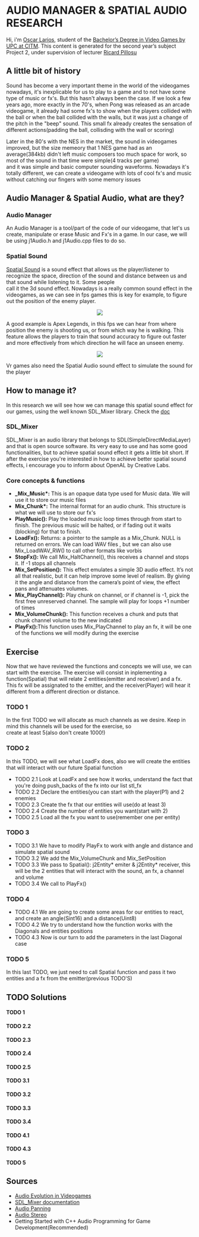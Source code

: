 # AUDIO MANAGER & SPATIAL AUDIO RESEARCH

Hi, i'm <a href="https://www.linkedin.com/in/oscar-larios-088270185/">Oscar Larios</a>, student of the [Bachelor’s Degree in Video Games by UPC at CITM](https://www.citm.upc.edu/ing/estudis/graus-videojocs/ "Link to the Degree"). This content is generated for the second year’s subject Project 2, under supervision of lecturer <a href="https://www.linkedin.com/in/ricardpillosu/">Ricard Pillosu</a>


## A little bit of history

  Sound has become a very important theme in the world of the videogames nowadays, it's inexplicable for us to play to a game and to not   have some type of music or fx's. But this hasn't always been the case.
  If we look a few years ago, more exactly in the 70's, when Pong was released as an arcade videogame, it already had some fx's to show   when the players collided with the ball or when the ball collided with the walls, but it was just a change of the pitch in the "beep"   sound. This small fx already creates the sensation of different actions(padding the ball, collisding with the wall or scoring)
  
  Later in the 80's with the NES in the market, the sound in videogames improved, but the size memeory that 1 NES game had as an      
  average(384kb) didn't left music composers too much space for work, so most of the sound in that time were simple(4 tracks per game)   
  and it was simple and basic computer sounding waveforms.
  Nowadays it's totally different, we can create a videogame with lots of cool fx's and music without catching our fingers with some 
  memory issues

## Audio Manager & Spatial Audio, what are they?

### Audio Manager

  An Audio Manager is a tool/part of the code of our videogame, that let's us create, manipulate or erase Music and Fx's in a game.
  In our case, we will be using j1Audio.h and j1Audio.cpp files to do so.
### Spatial Sound

  <a href="https://www.youtube.com/watch?v=WYdIidUIbAs">Spatial Sound</a> is a sound effect that allows us the player/listener 
  to recognize the space, direction of the sound and distance between us and that sound while listening to it. Some people   
  call it the 3d sound effect. Nowadays is a really common sound effect in the videogames, as we can see in fps games this is key for     example, to figure out the position of the enemy player.
  
   <p align="center"><img src="https://github.com/Megaoski/Audio_Manager-Spatial_Sound-Research/blob/master/docs/images/apex.jpg"></p>
   
  A good example is Apex Legends, in this fps we can hear from where position the enemy is shooting us, or from which way he is walking.
  This feature allows the players to train that sound accuracy to figure out faster and more effectively from which direction he will     face an unseen enemy.
  
   <p align="center"><img src="https://github.com/Megaoski/Audio_Manager-Spatial_Sound-Research/blob/master/docs/images/vr.png"></p>
   
  Vr games also need the Spatial Audio sound effect to simulate the sound for the player
  
## How to manage it?
  In this research we will see how we can manage this spatial sound effect for our games, using the well known SDL_Mixer library.
  Check the <a href="https://www.libsdl.org/projects/SDL_mixer/docs/SDL_mixer_frame.html">doc</a>
    
    
### SDL_Mixer
  SDL_Mixer is an audio library that belongs to SDL(SimpleDirectMediaLayer) and that is open source software. Its very easy to use and     has some good functionalities, but to achieve spatial sound effect it gets a little bit short. If after the exercise you're interested   in how to achieve better spatial sound effects, i encourage you to inform about OpenAL by Creative Labs.
### Core concepts & functions
  <ul>
  <li><strong>_Mix_Music*:</strong> This is an opaque data type used for Music data. We will use it to store our music files</li> 
    <li><strong>Mix_Chunk*:</strong>  The internal format for an audio chunk. This structure is what we will use to store our fx's</li> 
    <li><strong>PlayMusic():</strong> Play the loaded music loop times through from start to finish. The previous music will be halted, or if fading out     it waits (blocking) for that to finish.</li>
    <li><strong>LoadFx():</strong> Returns: a pointer to the sample as a Mix_Chunk. NULL is returned on errors. We can load WAV files , but we can also       use Mix_LoadWAV_RW() to call other formats like vorbis</li>
    <li><strong>StopFx(): </strong>We call  Mix_HaltChannel(), this receives a channel and stops it. If -1 stops all channels</li>
    <li><strong>Mix_SetPosition():</strong> This effect emulates a simple 3D audio effect. It’s not all that realistic, but it can help
    improve some level of realism. By giving it the angle and distance from the camera’s point
    of view, the effect pans and attenuates volumes.</li> 
    <li><strong>Mix_PlayChannel():</strong> Play chunk on channel, or if channel is -1, pick the first free unreserved channel. The sample
    will play for loops +1 number of times</li> 
    <li><strong>Mix_VolumeChunk():</strong> This function receives a chunk and puts that chunk channel volume to the new indicated</li> 
    <li><strong>PlayFx():</strong>This function uses Mix_PlayChannel to play an fx, it will be one of the functions we will modify during the   
     exercise</li>
  </ul>
  
## Exercise

Now that we have reviewed the functions and concepts we will use, we can start with the exercise. The exercise will consist in inplementing a function(Spatial) that will relate 2 entities(emitter and receiver) and a fx. This fx will be assignated to the emitter, and the receiver(Player) will hear it different from a different direction or distance.

### TODO 1

 In the first TODO we will allocate as much channels as we desire. Keep in mind this channels will be used for the exercise, so    
 create at least 5(also don't create 1000!)
     
### TODO 2

 In this TODO, we will see what LoadFx does, also we will create the entities that will interact with our future Spatial function  
 * TODO 2.1 
   Look at LoadFx and see how it works, understand the fact that you're doing push_backs of the fx into our list stl_fx
 * TODO 2.2
   Declare the entities(you can start with the player(P1) and 2 enemies
 * TODO 2.3 
   Create the fx that our entities will use(do at least 3) 
 * TODO 2.4 
   Create the number of entities you want(start with 2)
 * TODO 2.5
   Load all the fx you want to use(remember one per entity)
   
   
 ### TODO 3
  
     
  * TODO 3.1 
  We have to modify PlayFx to work with angle and distance and simulate spatial sound
  * TODO 3.2 
  We add the Mix_VolumeChunk and Mix_SetPosition
 * TODO 3.3
  We pass to Spatial(): j2Entity* emiter & j2Entity* receiver, this will be the 2 entities that will interact with the sound,     an fx, a channel and volume 
 * TODO 3.4 
We call to PlayFx() 
    
    
### TODO 4
  
  * TODO 4.1 We are going to create some areas for our entities to react, and create an angle(Sint16) and a distance(Uint8)
   * TODO 4.2 We try to understand how the function works with the Diagonals and entities positions
   * TODO 4.3 Now is our turn to add the parameters in the last Diagonal case 
    
    
  ### TODO 5
   In this last TODO, we just need to call Spatial function and pass it two entities and a fx from the emitter(previous TODO'S)
      
      
## TODO Solutions
 
  #### TODO 1
  
 
  
  #### TODO 2.2
  

  
  #### TODO 2.3
  
 
  
  #### TODO 2.4
  
 
  
  #### TODO 2.5
  
  
  
  #### TODO 3.1
  
 
  
  #### TODO 3.2
  
  
  
  #### TODO 3.3
 
  
  
  #### TODO 3.4
  
  
  
  #### TODO 4.1
  

  
  #### TODO 4.3
  
  
  
  #### TODO 5
  
  
   
    
 ## Sources
   
   * <a href="https://www.acmi.net.au/ideas/read/evolution-audio-videogames/">Audio Evolution in Videogames</a>
   * <a href="https://www.libsdl.org/projects/SDL_mixer/docs/SDL_mixer_frame.html">SDL_Mixer documentation</a>
   * <a href="https://en.wikipedia.org/wiki/Panning_(audio)">Audio Panning</a>
   * <a href="https://en.wikipedia.org/wiki/Stereophonic_sound">Audio Stereo</a>
   * Getting Started with C++ Audio Programming for Game Development(Recommended)
  
